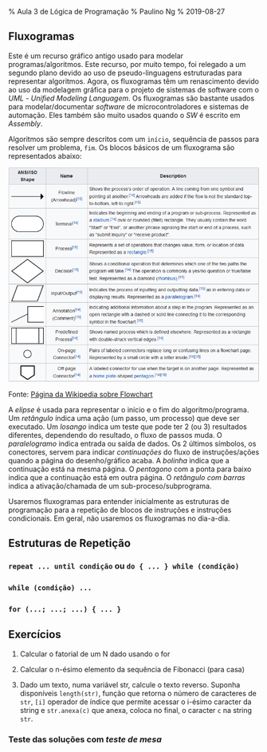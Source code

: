 % Aula 3 de Lógica de Programação
% Paulino Ng
% 2019-08-27

## Fluxogramas

Este é um recurso gráfico antigo usado para modelar programas/algoritmos.
Este recurso, por muito tempo, foi relegado a um segundo plano devido ao uso de
pseudo-linguagens estruturadas para representar algoritmos. Agora, os
fluxogramas têm um renascimento devido ao uso da modelagem gráfica para o
projeto de sistemas de software com o *UML* - *Unified Modeling Languagem*.
Os fluxogramas são bastante usados para modelar/documentar *software* de
microcontroladores e sistemas de automação. Eles também são muito usados
quando o *SW* é escrito em *Assembly*.

Algoritmos são sempre descritos com um `início`, sequência de passos para
resolver um problema, `fim`. Os blocos básicos de um fluxograma são
representados abaixo:

![Blocos básico de fluxograma.](images/blocos_fluxograma.png)

Fonte: [Página da Wikipedia sobre Flowchart](https://en.wikipedia.org/wiki/Flowchart)

A *elipse* é usada para representar o início e o fim do algoritmo/programa.
Um *retângulo* índica uma ação \(um passo, um processo\) que deve ser executado.
Um *losango* indica um teste que pode ter 2 \(ou 3\) resultados diferentes,
dependendo do resultado, o fluxo de passos muda.
O *paralelogramo* indica entrada ou saída de dados.
Os 2 últimos símbolos, os conectores, servem para indicar *continuações* do
fluxo de instruções/ações quando a página do desenho/gráfico acaba. A *bolinha*
indica que a continuação está na mesma página. O *pentagono* com a ponta para
baixo indica que a continuação está em outra página.
O *retângulo com barras* indica a ativação/chamada de um
sub-proceso/subprograma.

Usaremos fluxogramas para entender inicialmente as estruturas de programação
para a repetição de blocos de instruções e instruções condicionais.
Em geral, não usaremos os fluxogramas no dia-a-dia.

## Estruturas de Repetição

### `repeat ... until condição` ou `do { ... } while (condição)`

### `while (condição) ...`

### `for (...; ...; ...) { ... }`

## Exercícios

1. Calcular o fatorial de um N dado usando o for

2. Calcular o n-ésimo elemento da sequência de Fibonacci (para casa)

3. Dado um texto, numa variável str, calcule o texto reverso. Suponha
disponíveis `length(str)`, função que retorna o número de caracteres de `str`,
`[i]` operador de índice que permite acessar o i-ésimo caracter da string e
`str.anexa(c)` que anexa, coloca no final, o caracter `c` na string `str`.

### Teste das soluções com *teste de mesa*
